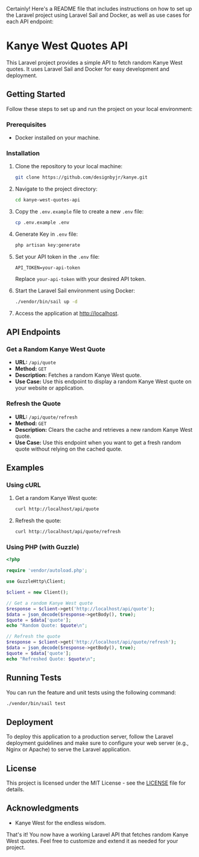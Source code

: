 Certainly! Here's a README file that includes instructions on how to set up the Laravel project using Laravel Sail and Docker, as well as use cases for each API endpoint:

# Kanye West Quotes API

This Laravel project provides a simple API to fetch random Kanye West quotes. It uses Laravel Sail and Docker for easy development and deployment.

## Getting Started

Follow these steps to set up and run the project on your local environment:

### Prerequisites

- Docker installed on your machine.

### Installation

1. Clone the repository to your local machine:

   ```bash
   git clone https://github.com/designbyjr/kanye.git
   ```

2. Navigate to the project directory:

   ```bash
   cd kanye-west-quotes-api
   ```

3. Copy the `.env.example` file to create a new `.env` file:

   ```bash
   cp .env.example .env
   ```

4. Generate Key in `.env` file:

   ```bash
   php artisan key:generate
   ```

5. Set your API token in the `.env` file:

   ```
   API_TOKEN=your-api-token
   ```

   Replace `your-api-token` with your desired API token.

6. Start the Laravel Sail environment using Docker:

   ```bash
   ./vendor/bin/sail up -d
   ```

7. Access the application at [http://localhost](http://localhost).

## API Endpoints

### Get a Random Kanye West Quote

- **URL:** `/api/quote`
- **Method:** `GET`
- **Description:** Fetches a random Kanye West quote.
- **Use Case:** Use this endpoint to display a random Kanye West quote on your website or application.

### Refresh the Quote

- **URL:** `/api/quote/refresh`
- **Method:** `GET`
- **Description:** Clears the cache and retrieves a new random Kanye West quote.
- **Use Case:** Use this endpoint when you want to get a fresh random quote without relying on the cached quote.

## Examples

### Using cURL

1. Get a random Kanye West quote:

   ```bash
   curl http://localhost/api/quote
   ```

2. Refresh the quote:

   ```bash
   curl http://localhost/api/quote/refresh
   ```

### Using PHP (with Guzzle)

```php
<?php

require 'vendor/autoload.php';

use GuzzleHttp\Client;

$client = new Client();

// Get a random Kanye West quote
$response = $client->get('http://localhost/api/quote');
$data = json_decode($response->getBody(), true);
$quote = $data['quote'];
echo "Random Quote: $quote\n";

// Refresh the quote
$response = $client->get('http://localhost/api/quote/refresh');
$data = json_decode($response->getBody(), true);
$quote = $data['quote'];
echo "Refreshed Quote: $quote\n";
```

## Running Tests

You can run the feature and unit tests using the following command:

```bash
./vendor/bin/sail test
```

## Deployment

To deploy this application to a production server, follow the Laravel deployment guidelines and make sure to configure your web server (e.g., Nginx or Apache) to serve the Laravel application.

## License

This project is licensed under the MIT License - see the [LICENSE](LICENSE) file for details.

## Acknowledgments

- Kanye West for the endless wisdom.

That's it! You now have a working Laravel API that fetches random Kanye West quotes. Feel free to customize and extend it as needed for your project.
